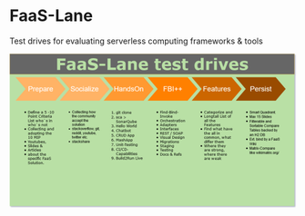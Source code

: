 # FaaS-Lane
Test drives for evaluating serverless computing frameworks & tools



![Basic Flow Template as a Screenplay](https://github.com/CodeFreezr/FaaS-Lane/blob/master/static/FaaS-test-drive.png "FaaS-Lane Screenplay")
